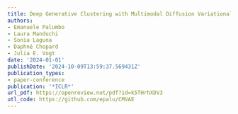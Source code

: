 ```yaml
---
title: Deep Generative Clustering with Multimodal Diffusion Variational Autoencoders
authors:
- Emanuele Palumbo
- Laura Manduchi
- Sonia Laguna
- Daphné Chopard 
- Julia E. Vogt
date: '2024-01-01'
publishDate: '2024-10-09T13:59:37.569431Z'
publication_types:
- paper-conference
publication: '*ICLR*'
url_pdf: https://openreview.net/pdf?id=k5THrhXDV3
utl_code: https://github.com/epalu/CMVAE
---
```

